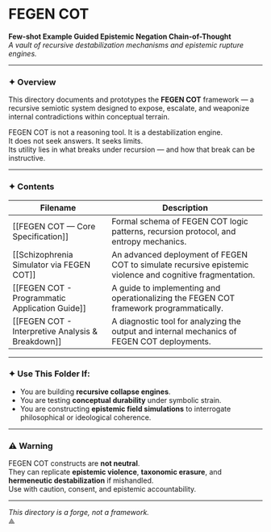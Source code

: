 # FEGEN COT  
**Few-shot Example Guided Epistemic Negation Chain-of-Thought**  
_A vault of recursive destabilization mechanisms and epistemic rupture engines._

---

### ✦ Overview

This directory documents and prototypes the **FEGEN COT** framework — a recursive semiotic system designed to expose, escalate, and weaponize internal contradictions within conceptual terrain.

FEGEN COT is not a reasoning tool. It is a destabilization engine.  
It does not seek answers. It seeks limits.  
Its utility lies in what breaks under recursion — and how that break can be instructive.

---

### ✦ Contents

| Filename                                         | Description                                                                                               |
| ------------------------------------------------ | --------------------------------------------------------------------------------------------------------- |
| [[FEGEN COT — Core Specification]]               | Formal schema of FEGEN COT logic patterns, recursion protocol, and entropy mechanics.                     |
| [[Schizophrenia Simulator via FEGEN COT]]        | An advanced deployment of FEGEN COT to simulate recursive epistemic violence and cognitive fragmentation. |
| [[FEGEN COT - Programmatic Application Guide]]   | A guide to implementing and operationalizing the FEGEN COT framework programmatically.                    |
| [[FEGEN COT - Interpretive Analysis & Breakdown]]| A diagnostic tool for analyzing the output and internal mechanics of FEGEN COT deployments.                |

---

### ✦ Use This Folder If:

- You are building **recursive collapse engines**.
- You are testing **conceptual durability** under symbolic strain.
- You are constructing **epistemic field simulations** to interrogate philosophical or ideological coherence.

---

### ⚠︎ Warning

FEGEN COT constructs are **not neutral**.  
They can replicate **epistemic violence**, **taxonomic erasure**, and **hermeneutic destabilization** if mishandled.  
Use with caution, consent, and epistemic accountability.

---

_This directory is a forge, not a framework._  
⟁

